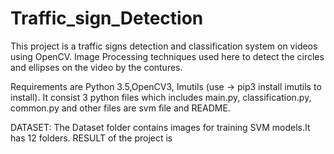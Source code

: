 # Traffic_sign_Detection

  This project is a traffic signs detection and classification system on videos using OpenCV. 
  Image Processing techniques  used here to detect the circles and ellipses on the video by the contures.
  
  Requirements are Python 3.5,OpenCV3, Imutils (use -> pip3 install imutils  to install).
  It consist 3 python files which includes main.py, classification.py, common.py  and other files are svm file and README.
 
  DATASET: The Dataset folder contains images for training SVM models.It has 12 folders.
  RESULT of the project is 
 
 
   
   
